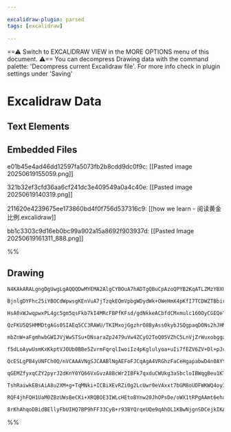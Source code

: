 ```yaml
---

excalidraw-plugin: parsed
tags: [excalidraw]

---
```

==⚠  Switch to EXCALIDRAW VIEW in the MORE OPTIONS menu of this document. ⚠== You can decompress Drawing data with the command palette: 'Decompress current Excalidraw file'. For more info check in plugin settings under 'Saving'


# Excalidraw Data

## Text Elements
## Embedded Files
e01b45e4ad46dd12597fa5073fb2b8cdd9dc0f9c: [[Pasted image 20250619155059.png]]

321b32ef3cfd36aa6cf241dc3e409549a0a4c40e: [[Pasted image 20250619140319.png]]

211620e4239675ee173860bd4f0f756d537316c9: [[how we learn - 阅读黄金比例.excalidraw]]

bb1c3303c9d16eb0bc99a902a15a8692f903937d: [[Pasted Image 20250619161311_888.png]]

%%
## Drawing
```compressed-json
N4KAkARALgngDgUwgLgAQQQDwMYEMA2AlgCYBOuA7hADTgQBuCpAzoQPYB2KqATLZMzYBXUtiRoIACyhQ4zZAHoFAc0JRJQgEYA6bGwC2CgF7N6hbEcK4OCtptbErHALRY8RMpWdx8Q1TdIEfARcZgRmBShcZQUebQBGOIAWGjoghH0EDihmbgBtcDBQMBKIEm4IOAA5AEUACVIAMQARAFFUkshYRArCfWikflLMbmd47QBWIcgYbgAOAHZtAGYA

BjnlgDYFhc25iYBOCdWpwsgKEnVuA7jTzqkEQmVpbgWDydWk+OWeHmX4pKfI7TCDWZTBbirEHMKCkNgAawQAGE2Pg2KQKrDrMw4LhAtkOqVNLhsPDlHChBxiCi0RiJFiODi8VkoITIAAzQj4fAAZVgEIkkhJGkCbIgMLhiIA6pdJNx4tDYQiEHyYAL0IIPGKKc8OOFcmgFWcIGxcdg1LNDasocaKVS9cwDagOEJudCEAhiNxNicJgsQYwWOwuGge

HsA0xWJwqpwxPL4gc5gm5qsFkb7kI4MRcFBPfKFsd/gdNkkeACbfdCMxmulc160OyCGEQeThHAAJLEJ15AC6IM0wiprWCmWy3b7xqIHHh3BdbsnbFJeYbTYQIM5wU7FQQq3imiSEwQSVwxCSm2IxEShwWjeOC2W7M0PE0c2wF4OxGwq3ZB2wYuY7jiKgBSdGA6adPEZwTpWVJYBUuCrGK7LkJkW5oHO+CKjmQhOpUWSOBwyhitgcJwLOrr4IUAC+

QzFKU5QSHMMDtgAGs0SIAEq5CC3RAWU/TKIMxojGgzhrO8ByAss0kybJSQgpaqDONs2hJHMSTLAWIIXMQVxWnEfx8MakiPM8rKGhMmwgmC6oVqUErKjS6KYuQjK4virL9iSZJ2tSqLOfSrlMh5SFcry/J8UK2AikJ9wOdKsryoqkoqhFFSauUII6pIDpOuBkCmiSFrytaWWDsQuXkfOcUevWqAaeGxqBlGIaoAC+UMJGwYxhwcZWlsEwTDw+x3KU

mbZnW+aFgmhwbGWIJVjWwSTSu+DNsaraZp2479uVw4ZCyO2ToQ05VZhC5LnVjZrWuxobggaHoD8e4/Ag7LLNg7LEFsuC4Jsn08F8n7LEeqxHEkBwIbgSTYICsX2YB+RnGB0xgVBC2wSJ6C4PEEDUbRxoMegHE8gAaqsHGSFKQhirxvQCfDkBY84EzjIso0zKMmzLAkxbxBM6nLJJByfGe2mJYajX3CZTwvGgBxLAc8TrMNqw8BMSQ7Gm1mEbZyWO

f5dLoAywUsmKxKkptVJOUb0BBe5ZvrmFqrqlIwoiIz4pKglulyoa+uIi7fEZV6ZV+Dl+pJcahXmrAJV2ZAvmVehFHusuqAK4sHXNcG8ophGQbRrGQHxHMStHAclcdeNObp/EBarEWJZHJZC3VrW6fXet9ybR2Xb5NBRJ7SOh0DyCU4zin1WlGil3cF3t33Pdj0QGW8SbDwqxHn8xYFh69fLHMPqaKe7LfgW54TJp/z/Qc/6I2gIEQajkGdIPkAnc

QcESLgPB4yUNFCh0Q/nVCAAAVNgSJCAABlNgAEFoFJCqAgA4VRGhzFaCeHgapabwD4n0AYYosZnkmPEUuxwW5nnVgcBS3AkjaE2NzMhOxlhXwWGpKWpQdJ6TaipNSqxtgLEBhrbmGsQQyzMvKPhKZBHCLPKw+SxobJAQTl7FKNsXLYgdgSLyltfIaMClo5kOi7rOzShIEO/5vYIBlL7bgRk4rWKDulVEmVbTCF1JHf20czTFStKo3u20x53RQg9O

qGEMZfyxqCZY2pyrJ2dKnY0YQ66VxGvzA8BcWr2IBFk7qxduCWUkg3aSbcloIBWqgBeu1KTEH2qOHIZ0QQ10qfXQsm83j81KcdU6U9zr3FnoiK6q4sJQBwhURAVITpESdpuUBmhNDxGwNJRu2APzrwQJoVYmg1mQxFjwHGExcBHxuD+RuBxNKh2SQ/YCyN8pozfiCEipozrUXANBUEcA4B8lrtwOi0ATKZAqEQSRQwGCEAQBQAAQt5K2flaQVAAM

TshRaiwkEBsAiA8u2XM+g+TqMNki+ICBiXEvRZi0g2LcUwr0eVAxxt7bGM8oUDFWKWQ4oyI0Mxapg6uKuaUClVKMj4uVLYnhDjICCvZbikVgdzEaj5eStl2QOX6A4h4iOjoo4CuVVAVVAB5Xxcd/FgqlSq3FjROBQEaLgfQXJFKjVZZS6VnKrU8kIEYICm9TW6tVWArAUA4EgtahAYI7JmU6udea4VURSCBspWwCgJkTxNJZWavVuLWhUjgQmpNI

RQF4jhFQH1UaM0ZBzUWsBeCKi+XRQBOE3IWLcHEtoBYnw20JhOPsDe/oWX1tRPgAAmt6ehawKE/CVjsG4ywwVGDYAYP5TUCBCBLtoOYKYTj4zTb63F6rakJIgLWsF5ISDus9fYuyEAT3ED5AgMiaBHXXoALJsC/lm3AmhgjDJuse0gJB6XAIgFC1EoDSDKGJAACjLP6Xg9dqCwZg6sSYABKMUHEEDKFdHiGt4HcBQbWPBv4UJeAEdQEhiYqGt2Ro

8rKhAhqoDBidBEllyFbUIHQ7BP9hFF33CyB+r93BYQrqeUQe9qAhOL1KBwNjgnSDCejkIKAU4gISaowVTQAArBA2Acg8mk3AF9b7pOfs7iMllJIGOMAgaiHjpQ6YWPSDp3OTycJQAMFWnofTx6LiGfPMzS84R4scwxzgfmf2TlCIGpzVn534FeQA8AgCORcnCH8qiIAqJAA=
```
%%